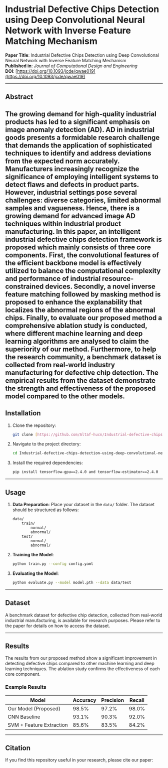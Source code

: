 # Industrial Defective Chips Detection using Deep Convolutional Neural Network with Inverse Feature Matching Mechanism

**Paper Title**: Industrial Defective Chips Detection using Deep Convolutional Neural Network with Inverse Feature Matching Mechanism  
**Published in**: *Journal of Computational Design and Engineering*  
**DOI**: [https://doi.org/10.1093/jcde/qwae019](https://doi.org/10.1093/jcde/qwae019)  

---
## Abstract

The growing demand for high-quality industrial products has led to a significant emphasis on image anomaly detection (AD). AD in industrial goods presents a formidable research challenge that demands the application of sophisticated techniques to identify and address deviations from the expected norm accurately. Manufacturers increasingly recognize the significance of employing intelligent systems to detect flaws and defects in product parts. However, industrial settings pose several challenges: diverse categories, limited abnormal samples and vagueness. Hence, there is a growing demand for advanced image AD techniques within industrial product manufacturing. In this paper, an intelligent industrial defective chips detection framework is proposed which mainly consists of three core components. First, the convolutional features of the efficient backbone model is effectively utilized to balance the computational complexity and performance of industrial resource-constrained devices. Secondly, a novel inverse feature matching followed by masking method is proposed to enhance the explanability that localizes the abnormal regions of the abnormal chips. Finally, to evaluate our proposed method a comprehensive ablation study is conducted, where different machine learning and deep learning algorithms are analysed to claim the superiority of our method. Furthermore, to help the research community, a benchmark dataset is collected from real-world industry manufacturing for defective chip detection. The empirical results from the dataset demonstrate the strength and effectiveness of the proposed model compared to the other models.
---

## Installation

1. Clone the repository:
    ```bash
    git clone [https://github.com/Altaf-hucn/Industrial-defective-chips-detection-using-deep-convolutional-neural-network-with-IFM.git]
    ```
2. Navigate to the project directory:
    ```bash
    cd Industrial-defective-chips-detection-using-deep-convolutional-neural-network-with-IFM
    ```
3. Install the required dependencies:
    ```bash
    pip install tensorflow-gpu==2.4.0 and tensorflow-estimator==2.4.0 
    ```

---

## Usage

1. **Data Preparation**: Place your dataset in the `data/` folder. The dataset should be structured as follows:
    ```
    data/
        train/
            normal/
            abnormal/
        test/
            normal/
            abnormal/
    ```

2. **Training the Model**:
    ```bash
    python train.py --config config.yaml
    ```

3. **Evaluating the Model**:
    ```bash
    python evaluate.py --model model.pth --data data/test
    ```

---

## Dataset

A benchmark dataset for defective chip detection, collected from real-world industrial manufacturing, is available for research purposes. Please refer to the paper for details on how to access the dataset.

---

## Results

The results from our proposed method show a significant improvement in detecting defective chips compared to other machine learning and deep learning techniques. The ablation study confirms the effectiveness of each core component.

### Example Results

| Model                        | Accuracy | Precision | Recall  |
|------------------------------|----------|-----------|---------|
| Our Model (Proposed)          | 98.5%    | 97.2%     | 98.0%   |
| CNN Baseline                  | 93.1%    | 90.3%     | 92.0%   |
| SVM + Feature Extraction      | 85.6%    | 83.5%     | 84.2%   |

---

## Citation

If you find this repository useful in your research, please cite our paper:

